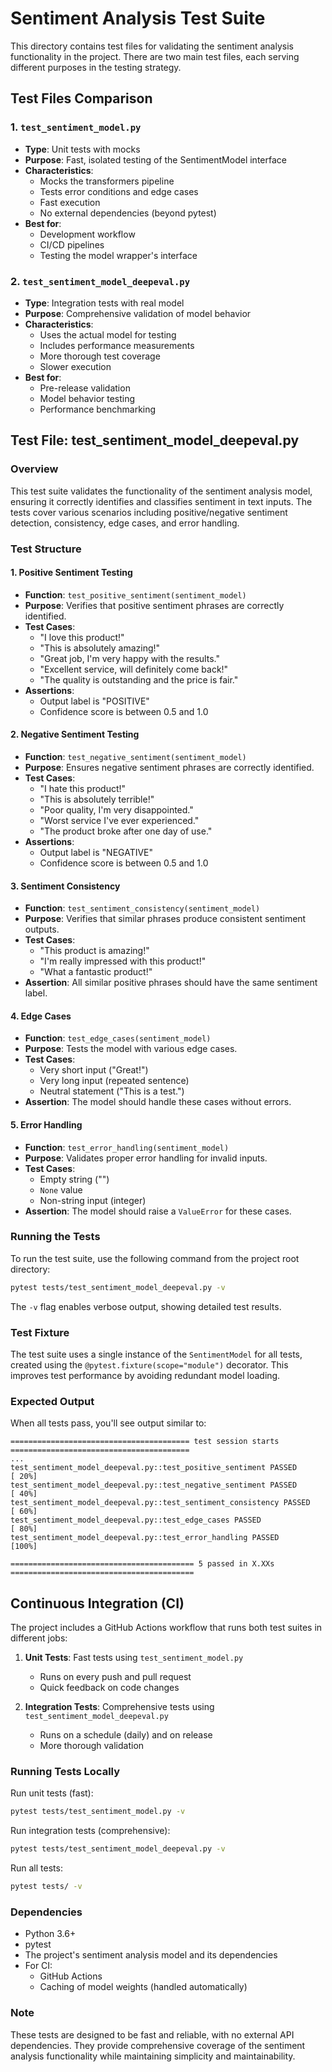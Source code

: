 # Sentiment Analysis Test Suite

This directory contains test files for validating the sentiment analysis functionality in the project. There are two main test files, each serving different purposes in the testing strategy.

## Test Files Comparison

### 1. `test_sentiment_model.py`
- **Type**: Unit tests with mocks
- **Purpose**: Fast, isolated testing of the SentimentModel interface
- **Characteristics**:
  - Mocks the transformers pipeline
  - Tests error conditions and edge cases
  - Fast execution
  - No external dependencies (beyond pytest)
- **Best for**:
  - Development workflow
  - CI/CD pipelines
  - Testing the model wrapper's interface

### 2. `test_sentiment_model_deepeval.py`
- **Type**: Integration tests with real model
- **Purpose**: Comprehensive validation of model behavior
- **Characteristics**:
  - Uses the actual model for testing
  - Includes performance measurements
  - More thorough test coverage
  - Slower execution
- **Best for**:
  - Pre-release validation
  - Model behavior testing
  - Performance benchmarking

## Test File: test_sentiment_model_deepeval.py

### Overview
This test suite validates the functionality of the sentiment analysis model, ensuring it correctly identifies and classifies sentiment in text inputs. The tests cover various scenarios including positive/negative sentiment detection, consistency, edge cases, and error handling.

### Test Structure

#### 1. Positive Sentiment Testing
- **Function**: `test_positive_sentiment(sentiment_model)`
- **Purpose**: Verifies that positive sentiment phrases are correctly identified.
- **Test Cases**:
  - "I love this product!"
  - "This is absolutely amazing!"
  - "Great job, I'm very happy with the results."
  - "Excellent service, will definitely come back!"
  - "The quality is outstanding and the price is fair."
- **Assertions**:
  - Output label is "POSITIVE"
  - Confidence score is between 0.5 and 1.0

#### 2. Negative Sentiment Testing
- **Function**: `test_negative_sentiment(sentiment_model)`
- **Purpose**: Ensures negative sentiment phrases are correctly identified.
- **Test Cases**:
  - "I hate this product!"
  - "This is absolutely terrible!"
  - "Poor quality, I'm very disappointed."
  - "Worst service I've ever experienced."
  - "The product broke after one day of use."
- **Assertions**:
  - Output label is "NEGATIVE"
  - Confidence score is between 0.5 and 1.0

#### 3. Sentiment Consistency
- **Function**: `test_sentiment_consistency(sentiment_model)`
- **Purpose**: Verifies that similar phrases produce consistent sentiment outputs.
- **Test Cases**:
  - "This product is amazing!"
  - "I'm really impressed with this product!"
  - "What a fantastic product!"
- **Assertion**: All similar positive phrases should have the same sentiment label.

#### 4. Edge Cases
- **Function**: `test_edge_cases(sentiment_model)`
- **Purpose**: Tests the model with various edge cases.
- **Test Cases**:
  - Very short input ("Great!")
  - Very long input (repeated sentence)
  - Neutral statement ("This is a test.")
- **Assertion**: The model should handle these cases without errors.

#### 5. Error Handling
- **Function**: `test_error_handling(sentiment_model)`
- **Purpose**: Validates proper error handling for invalid inputs.
- **Test Cases**:
  - Empty string ("")
  - `None` value
  - Non-string input (integer)
- **Assertion**: The model should raise a `ValueError` for these cases.

### Running the Tests

To run the test suite, use the following command from the project root directory:

```bash
pytest tests/test_sentiment_model_deepeval.py -v
```

The `-v` flag enables verbose output, showing detailed test results.

### Test Fixture

The test suite uses a single instance of the `SentimentModel` for all tests, created using the `@pytest.fixture(scope="module")` decorator. This improves test performance by avoiding redundant model loading.

### Expected Output

When all tests pass, you'll see output similar to:

```
======================================== test session starts ========================================
...
test_sentiment_model_deepeval.py::test_positive_sentiment PASSED                              [ 20%]
test_sentiment_model_deepeval.py::test_negative_sentiment PASSED                              [ 40%]
test_sentiment_model_deepeval.py::test_sentiment_consistency PASSED                           [ 60%]
test_sentiment_model_deepeval.py::test_edge_cases PASSED                                       [ 80%]
test_sentiment_model_deepeval.py::test_error_handling PASSED                                  [100%]

========================================= 5 passed in X.XXs =========================================
```

## Continuous Integration (CI)

The project includes a GitHub Actions workflow that runs both test suites in different jobs:

1. **Unit Tests**: Fast tests using `test_sentiment_model.py`
   - Runs on every push and pull request
   - Quick feedback on code changes

2. **Integration Tests**: Comprehensive tests using `test_sentiment_model_deepeval.py`
   - Runs on a schedule (daily) and on release
   - More thorough validation

### Running Tests Locally

Run unit tests (fast):
```bash
pytest tests/test_sentiment_model.py -v
```

Run integration tests (comprehensive):
```bash
pytest tests/test_sentiment_model_deepeval.py -v
```

Run all tests:
```bash
pytest tests/ -v
```

### Dependencies

- Python 3.6+
- pytest
- The project's sentiment analysis model and its dependencies
- For CI:
  - GitHub Actions
  - Caching of model weights (handled automatically)

### Note

These tests are designed to be fast and reliable, with no external API dependencies. They provide comprehensive coverage of the sentiment analysis functionality while maintaining simplicity and maintainability.

